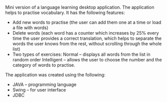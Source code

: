  Mini version of a language learning desktop application.
 The application helps to practise vocabulary. It has the following features:
-	Add new words to practise (the user can add them one at a time or load a file with words)
-	Delete words (each word has a counter which increases by 25% every time the user provides a correct translation, which helps to separate the words the user knows from the rest, without scrolling through the whole list)
-	Two types of exercises:
 Normal – displays all words from the list in random order
 Intelligent – allows the user to choose the number and the category of words to practise.

 The application was created using the following:
- JAVA – programming language
- Swing – for user interface
- JDBC 
